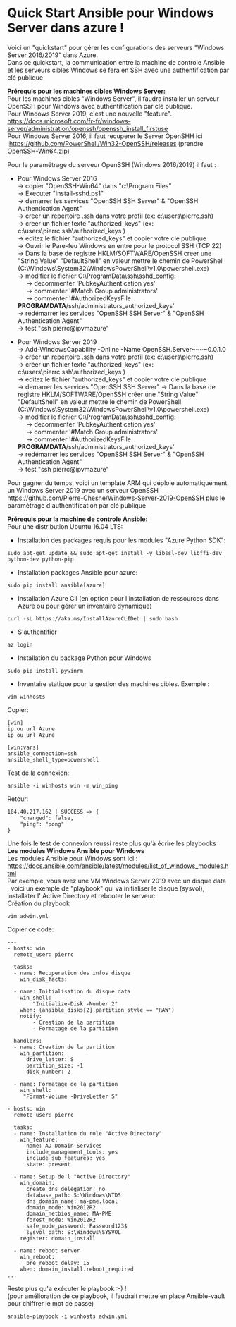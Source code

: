 # Quick Start Ansible pour Windows Server dans azure !

Voici un "quickstart" pour gérer les configurations des serveurs "Windows Server 2016/2019" dans Azure.<br/>
Dans ce quickstart, la communication entre la machine de controle Ansible et les serveurs cibles Windows se fera en SSH avec une authentification par clé publique<br/>

**Prérequis pour les machines cibles Windows Server:**<br/>
Pour les machines cibles "Windows Server", il faudra installer un serveur OpenSSH pour Windows avec authentification par clé publique.<br/>
Pour Windows Server 2019, c'est une nouvelle "feature". https://docs.microsoft.com/fr-fr/windows-server/administration/openssh/openssh_install_firstuse<br/>
Pour Windows Server 2016, il faut recuperer le Server OpenSHH ici :https://github.com/PowerShell/Win32-OpenSSH/releases (prendre OpenSSH-Win64.zip)<br/>


Pour le paramétrage du serveur OpenSSH (Windows 2016/2019) il faut :<br/>
- Pour Windows Server 2016 <br/>
 -> copier "OpenSSH-Win64" dans "c:\Program Files" <br/>
 -> Executer "install-sshd.ps1" <br/>
 -> demarrer les services "OpenSSH SSH Server" & "OpenSSH Authentication Agent" <br/>
 -> creer un repertoire .ssh dans votre profil (ex: c:\users\pierrc\.ssh) <br/>
 -> creer un fichier texte "authorized_keys" (ex: c:\users\pierrc\.ssh\authorized_keys )<br/>
 -> editez le fichier "authorized_keys" et copier votre cle publique <br/>
 -> Ouvrir le Pare-feu Windows en entre pour le protocol SSH (TCP 22) <br/>
 -> Dans la base de registre HKLM/SOFTWARE/OpenSSH creer une "String Value" "DefaultShell" en valeur mettre le chemin de PowerShell (C:\Windows\System32\WindowsPowerShell\v1.0\powershell.exe)<br/>
 -> modifier le fichier C:\ProgramData\ssh\sshd_config:<br/>
     &nbsp;&nbsp;&nbsp;&nbsp;&nbsp;-> decommenter 'PubkeyAuthentication yes'<br/>
     &nbsp;&nbsp;&nbsp;&nbsp;&nbsp;-> commenter '#Match Group administrators'<br/>
     &nbsp;&nbsp;&nbsp;&nbsp;&nbsp;-> commenter '#AuthorizedKeysFile __PROGRAMDATA__/ssh/administrators_authorized_keys'<br/>
 -> redémarrer les services "OpenSSH SSH Server" & "OpenSSH Authentication Agent" <br/>
 -> test "ssh pierrc@ipvmazure" <br/>
 
- Pour Windows Server 2019 <br/>
 -> Add-WindowsCapability -Online -Name OpenSSH.Server~~~~0.0.1.0<br/>
 -> créer un repertoire .ssh dans votre profil (ex: c:\users\pierrc\.ssh) <br/>
 -> créer un fichier texte "authorized_keys" (ex: c:\users\pierrc\.ssh\authorized_keys )<br/>
 -> editez le fichier "authorized_keys" et copier votre cle publique <br/>
 -> demarrer les services "OpenSSH SSH Server"
 -> Dans la base de registre HKLM/SOFTWARE/OpenSSH créer une "String Value" "DefaultShell" en valeur mettre le chemin de PowerShell (C:\Windows\System32\WindowsPowerShell\v1.0\powershell.exe)<br/>
 -> modifier le fichier C:\ProgramData\ssh\sshd_config:<br/>
     &nbsp;&nbsp;&nbsp;&nbsp;&nbsp;-> decommenter 'PubkeyAuthentication yes'<br/>
     &nbsp;&nbsp;&nbsp;&nbsp;&nbsp;-> commenter '#Match Group administrators'<br/>
     &nbsp;&nbsp;&nbsp;&nbsp;&nbsp;-> commenter '#AuthorizedKeysFile __PROGRAMDATA__/ssh/administrators_authorized_keys'<br/>
 -> redémarrer les services "OpenSSH SSH Server" & "OpenSSH Authentication Agent" <br/>
 -> test "ssh pierrc@ipvmazure"<br/>

Pour gagner du temps, voici un template ARM qui déploie automatiquement un Windows Server 2019 avec un serveur OpenSSH https://github.com/Pierre-Chesne/Windows-Server-2019-OpenSSH plus le paramétrage d'authentification par clé publique<br/>

**Prérequis pour la machine de controle Ansible:**<br/>
Pour une distribution Ubuntu 16.04 LTS: <br/>
- Installation des packages requis pour les modules "Azure Python SDK": <br/>
```
sudo apt-get update && sudo apt-get install -y libssl-dev libffi-dev python-dev python-pip
```
- Installation packages Ansible pour azure:
```
sudo pip install ansible[azure]
```
- Installation Azure Cli (en option pour l'installation de ressources dans Azure ou pour gérer un inventaire dynamique) <br/>
```
curl -sL https://aka.ms/InstallAzureCLIDeb | sudo bash
```
- S'authentifier <br/>
```
az login
```
- Installation du package Python pour Windows <br/>
```
sudo pip install pywinrm
```
- Inventaire statique pour la gestion des machines cibles. Exemple : <br>
```
vim winhosts
```
Copier:
```
[win]
ip ou url Azure
ip ou url Azure

[win:vars]
ansible_connection=ssh
ansible_shell_type=powershell
```
Test de la connexion:<br/>
```
ansible -i winhosts win -m win_ping
```
Retour:<br/>
```
104.40.217.162 | SUCCESS => {
    "changed": false,
    "ping": "pong"
}
```
Une fois le test de connexion reussi reste plus qu'à écrire les playbooks<br/>
**Les modules Windows Ansible pour Windows**<br/>
Les modules Ansible pour Windows sont ici : https://docs.ansible.com/ansible/latest/modules/list_of_windows_modules.html<br/>
Par exemple, vous avez une VM Windows Server 2019 avec un disque data , voici un exemple de "playbook" qui va initialiser le disque (sysvol), installater l' Active Directory et rebooter le serveur:<br/>
Création du playbook<br/>
```
vim adwin.yml
```
Copier ce code:<br/>
```
---
- hosts: win
  remote_user: pierrc

  tasks:
  - name: Recuperation des infos disque
    win_disk_facts:

  - name: Initialisation du disque data 
    win_shell:
        "Initialize-Disk -Number 2"
    when: (ansible_disks[2].partition_style == "RAW")
    notify: 
        - Creation de la partition
        - Formatage de la partition

  handlers:
  - name: Creation de la partition  
    win_partition:
      drive_letter: S
      partition_size: -1
      disk_number: 2

  - name: Formatage de la partition
    win_shell:
     "Format-Volume -DriveLetter S"

- hosts: win
  remote_user: pierrc

  tasks:
  - name: Installation du role "Active Directory"  
    win_feature:
      name: AD-Domain-Services
      include_management_tools: yes
      include_sub_features: yes
      state: present

  - name: Setup de l "Active Directory"
    win_domain:
      create_dns_delegation: no
      database_path: S:\Windows\NTDS
      dns_domain_name: ma-pme.local
      domain_mode: Win2012R2
      domain_netbios_name: MA-PME
      forest_mode: Win2012R2
      safe_mode_password: Password123$
      sysvol_path: S:\Windows\SYSVOL
    register: domain_install
  
  - name: reboot server
    win_reboot:
      pre_reboot_delay: 15
    when: domain_install.reboot_required
...
```
Reste plus qu'a exécuter le playbook :-) !<br/>
(pour amélioration de ce playbook, il faudrait mettre en place Ansible-vault pour chiffrer le mot de passe)
```
ansible-playbook -i winhosts adwin.yml
```




